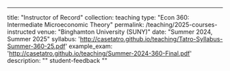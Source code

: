 ---
title: "Instructor of Record"
collection: teaching
type: "Econ 360: Intermediate Microeconomic Theory"
permalink: /teaching/2025-courses-instructed
venue: "Binghamton University (SUNY)"
date: "Summer 2024, Summer 2025"
syllabus: 'http://casetatro.github.io/teaching/Tatro-Syllabus-Summer-360-25.pdf'
example_exam: 'http://casetatro.github.io/teaching/Summer-2024-360-Final.pdf'
description: ""
student-feedback ""
